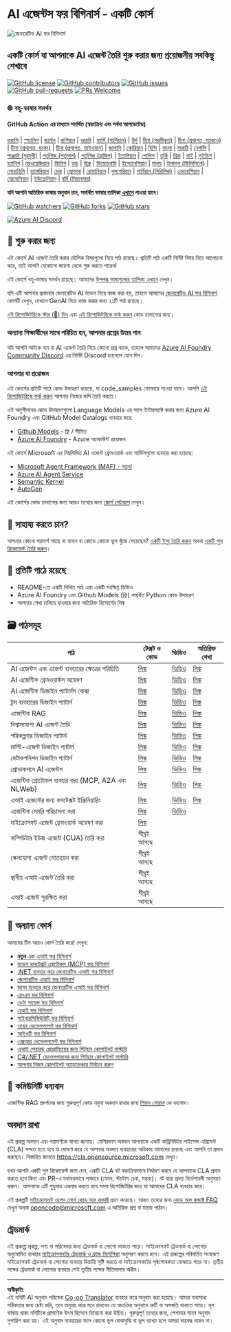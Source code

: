 <!--
CO_OP_TRANSLATOR_METADATA:
{
  "original_hash": "413adcc2c6a498d52643d27f6871aa24",
  "translation_date": "2025-10-02T13:47:48+00:00",
  "source_file": "README.md",
  "language_code": "bn"
}
-->
# AI এজেন্টস ফর বিগিনার্স - একটি কোর্স

![জেনারেটিভ AI ফর বিগিনার্স](../../translated_images/repo-thumbnailv2.06f4a48036fde647f6ba4eb19f5651babe59bb30e972748afb349e47725d7601.bn.png)

## একটি কোর্স যা আপনাকে AI এজেন্ট তৈরি শুরু করার জন্য প্রয়োজনীয় সবকিছু শেখাবে

[![GitHub license](https://img.shields.io/github/license/microsoft/ai-agents-for-beginners.svg)](https://github.com/microsoft/ai-agents-for-beginners/blob/master/LICENSE?WT.mc_id=academic-105485-koreyst)
[![GitHub contributors](https://img.shields.io/github/contributors/microsoft/ai-agents-for-beginners.svg)](https://GitHub.com/microsoft/ai-agents-for-beginners/graphs/contributors/?WT.mc_id=academic-105485-koreyst)
[![GitHub issues](https://img.shields.io/github/issues/microsoft/ai-agents-for-beginners.svg)](https://GitHub.com/microsoft/ai-agents-for-beginners/issues/?WT.mc_id=academic-105485-koreyst)
[![GitHub pull-requests](https://img.shields.io/github/issues-pr/microsoft/ai-agents-for-beginners.svg)](https://GitHub.com/microsoft/ai-agents-for-beginners/pulls/?WT.mc_id=academic-105485-koreyst)
[![PRs Welcome](https://img.shields.io/badge/PRs-welcome-brightgreen.svg?style=flat-square)](http://makeapullrequest.com?WT.mc_id=academic-105485-koreyst)

### 🌐 বহু-ভাষার সমর্থন

#### GitHub Action এর মাধ্যমে সমর্থিত (স্বয়ংক্রিয় এবং সর্বদা আপডেটেড)

[ফরাসি](../fr/README.md) | [স্প্যানিশ](../es/README.md) | [জার্মান](../de/README.md) | [রাশিয়ান](../ru/README.md) | [আরবি](../ar/README.md) | [ফার্সি (পার্সিয়ান)](../fa/README.md) | [উর্দু](../ur/README.md) | [চীনা (সরলীকৃত)](../zh/README.md) | [চীনা (প্রথাগত, ম্যাকাও)](../mo/README.md) | [চীনা (প্রথাগত, হংকং)](../hk/README.md) | [চীনা (প্রথাগত, তাইওয়ান)](../tw/README.md) | [জাপানি](../ja/README.md) | [কোরিয়ান](../ko/README.md) | [হিন্দি](../hi/README.md) | [বাংলা](./README.md) | [মারাঠি](../mr/README.md) | [নেপালি](../ne/README.md) | [পাঞ্জাবি (গুরমুখী)](../pa/README.md) | [পর্তুগিজ (পর্তুগাল)](../pt/README.md) | [পর্তুগিজ (ব্রাজিল)](../br/README.md) | [ইতালিয়ান](../it/README.md) | [পোলিশ](../pl/README.md) | [তুর্কি](../tr/README.md) | [গ্রিক](../el/README.md) | [থাই](../th/README.md) | [সুইডিশ](../sv/README.md) | [ড্যানিশ](../da/README.md) | [নরওয়েজিয়ান](../no/README.md) | [ফিনিশ](../fi/README.md) | [ডাচ](../nl/README.md) | [হিব্রু](../he/README.md) | [ভিয়েতনামি](../vi/README.md) | [ইন্দোনেশিয়ান](../id/README.md) | [মালয়](../ms/README.md) | [টাগালগ (ফিলিপিনো)](../tl/README.md) | [সোয়াহিলি](../sw/README.md) | [হাঙ্গেরিয়ান](../hu/README.md) | [চেক](../cs/README.md) | [স্লোভাক](../sk/README.md) | [রোমানিয়ান](../ro/README.md) | [বুলগেরিয়ান](../bg/README.md) | [সার্বিয়ান (সিরিলিক)](../sr/README.md) | [ক্রোয়েশিয়ান](../hr/README.md) | [স্লোভেনিয়ান](../sl/README.md) | [ইউক্রেনিয়ান](../uk/README.md) | [বর্মি (মিয়ানমার)](../my/README.md)

**যদি আপনি অতিরিক্ত ভাষার অনুবাদ চান, সমর্থিত ভাষার তালিকা [এখানে](https://github.com/Azure/co-op-translator/blob/main/getting_started/supported-languages.md) পাওয়া যাবে।**

[![GitHub watchers](https://img.shields.io/github/watchers/microsoft/ai-agents-for-beginners.svg?style=social&label=Watch)](https://GitHub.com/microsoft/ai-agents-for-beginners/watchers/?WT.mc_id=academic-105485-koreyst)
[![GitHub forks](https://img.shields.io/github/forks/microsoft/ai-agents-for-beginners.svg?style=social&label=Fork)](https://GitHub.com/microsoft/ai-agents-for-beginners/network/?WT.mc_id=academic-105485-koreyst)
[![GitHub stars](https://img.shields.io/github/stars/microsoft/ai-agents-for-beginners.svg?style=social&label=Star)](https://GitHub.com/microsoft/ai-agents-for-beginners/stargazers/?WT.mc_id=academic-105485-koreyst)

[![Azure AI Discord](https://dcbadge.limes.pink/api/server/kzRShWzttr)](https://discord.gg/kzRShWzttr)


## 🌱 শুরু করার জন্য

এই কোর্সে AI এজেন্ট তৈরি করার মৌলিক বিষয়গুলো নিয়ে পাঠ রয়েছে। প্রতিটি পাঠ একটি নির্দিষ্ট বিষয় নিয়ে আলোচনা করে, তাই আপনি যেকোনো জায়গা থেকে শুরু করতে পারেন!

এই কোর্সে বহু-ভাষার সমর্থন রয়েছে। আমাদের [উপলব্ধ ভাষাগুলোর তালিকা এখানে](../..) দেখুন।

যদি এটি আপনার প্রথমবার জেনারেটিভ AI মডেল নিয়ে কাজ করা হয়, তাহলে আমাদের [জেনারেটিভ AI ফর বিগিনার্স](https://aka.ms/genai-beginners) কোর্সটি দেখুন, যেখানে GenAI নিয়ে কাজ করার জন্য ২১টি পাঠ রয়েছে।

[এই রিপোজিটরিকে স্টার (🌟) দিন](https://docs.github.com/en/get-started/exploring-projects-on-github/saving-repositories-with-stars?WT.mc_id=academic-105485-koreyst) এবং [এই রিপোজিটরিকে ফর্ক করুন](https://github.com/microsoft/ai-agents-for-beginners/fork) কোড চালানোর জন্য।

### অন্যান্য শিক্ষার্থীদের সাথে পরিচিত হন, আপনার প্রশ্নের উত্তর পান

যদি আপনি আটকে যান বা AI এজেন্ট তৈরি নিয়ে কোনো প্রশ্ন থাকে, তাহলে আমাদের [Azure AI Foundry Community Discord](https://aka.ms/ai-agents/discord) এর নির্দিষ্ট Discord চ্যানেলে যোগ দিন।

### আপনার যা প্রয়োজন

এই কোর্সের প্রতিটি পাঠে কোড উদাহরণ রয়েছে, যা code_samples ফোল্ডারে পাওয়া যাবে। আপনি [এই রিপোজিটরিকে ফর্ক করুন](https://github.com/microsoft/ai-agents-for-beginners/fork) আপনার নিজের কপি তৈরি করতে।

এই অনুশীলনের কোড উদাহরণগুলো Language Models এর সাথে ইন্টারঅ্যাক্ট করার জন্য Azure AI Foundry এবং GitHub Model Catalogs ব্যবহার করে:

- [Github Models](https://aka.ms/ai-agents-beginners/github-models) - ফ্রি / সীমিত
- [Azure AI Foundry](https://aka.ms/ai-agents-beginners/ai-foundry) - Azure অ্যাকাউন্ট প্রয়োজন

এই কোর্সে Microsoft এর নিম্নলিখিত AI এজেন্ট ফ্রেমওয়ার্ক এবং সার্ভিসগুলো ব্যবহার করা হয়েছে:

- [Microsoft Agent Framework (MAF) - নতুন!](https://aka.ms/ai-agents-beginners/agent-framewrok)
- [Azure AI Agent Service](https://aka.ms/ai-agents-beginners/ai-agent-service)
- [Semantic Kernel](https://aka.ms/ai-agents-beginners/semantic-kernel)
- [AutoGen](https://aka.ms/ai-agents/autogen)

এই কোর্সের কোড চালানোর জন্য আরও তথ্যের জন্য [কোর্স সেটআপ](./00-course-setup/README.md) দেখুন।

## 🙏 সাহায্য করতে চান?

আপনার কোনো পরামর্শ আছে বা বানান বা কোডে কোনো ভুল খুঁজে পেয়েছেন? [একটি ইস্যু তৈরি করুন](https://github.com/microsoft/ai-agents-for-beginners/issues?WT.mc_id=academic-105485-koreyst) অথবা [একটি পুল রিকোয়েস্ট তৈরি করুন](https://github.com/microsoft/ai-agents-for-beginners/pulls?WT.mc_id=academic-105485-koreyst)।

## 📂 প্রতিটি পাঠে রয়েছে

- README-তে একটি লিখিত পাঠ এবং একটি সংক্ষিপ্ত ভিডিও
- Azure AI Foundry এবং Github Models (ফ্রি) সমর্থিত Python কোড উদাহরণ
- আপনার শেখা চালিয়ে যাওয়ার জন্য অতিরিক্ত রিসোর্সের লিঙ্ক

## 🗃️ পাঠসমূহ

| **পাঠ**                                     | **টেক্সট ও কোড**                                  | **ভিডিও**                                                  | **অতিরিক্ত শেখা**                                                                     |
|----------------------------------------------|----------------------------------------------------|------------------------------------------------------------|----------------------------------------------------------------------------------------|
| AI এজেন্টস এবং এজেন্ট ব্যবহারের ক্ষেত্রের পরিচিতি | [লিঙ্ক](./01-intro-to-ai-agents/README.md)          | [ভিডিও](https://youtu.be/3zgm60bXmQk?si=z8QygFvYQv-9WtO1)  | [লিঙ্ক](https://aka.ms/ai-agents-beginners/collection?WT.mc_id=academic-105485-koreyst) |
| AI এজেন্টিক ফ্রেমওয়ার্কস অন্বেষণ              | [লিঙ্ক](./02-explore-agentic-frameworks/README.md)  | [ভিডিও](https://youtu.be/ODwF-EZo_O8?si=Vawth4hzVaHv-u0H)  | [লিঙ্ক](https://aka.ms/ai-agents-beginners/collection?WT.mc_id=academic-105485-koreyst) |
| AI এজেন্টিক ডিজাইন প্যাটার্নস বোঝা            | [লিঙ্ক](./03-agentic-design-patterns/README.md)     | [ভিডিও](https://youtu.be/m9lM8qqoOEA?si=BIzHwzstTPL8o9GF)  | [লিঙ্ক](https://aka.ms/ai-agents-beginners/collection?WT.mc_id=academic-105485-koreyst) |
| টুল ব্যবহারের ডিজাইন প্যাটার্ন                 | [লিঙ্ক](./04-tool-use/README.md)                    | [ভিডিও](https://youtu.be/vieRiPRx-gI?si=2z6O2Xu2cu_Jz46N)  | [লিঙ্ক](https://aka.ms/ai-agents-beginners/collection?WT.mc_id=academic-105485-koreyst) |
| এজেন্টিক RAG                                  | [লিঙ্ক](./05-agentic-rag/README.md)                 | [ভিডিও](https://youtu.be/WcjAARvdL7I?si=gKPWsQpKiIlDH9A3)  | [লিঙ্ক](https://aka.ms/ai-agents-beginners/collection?WT.mc_id=academic-105485-koreyst) |
| বিশ্বাসযোগ্য AI এজেন্ট তৈরি                   | [লিঙ্ক](./06-building-trustworthy-agents/README.md) | [ভিডিও](https://youtu.be/iZKkMEGBCUQ?si=jZjpiMnGFOE9L8OK ) | [লিঙ্ক](https://aka.ms/ai-agents-beginners/collection?WT.mc_id=academic-105485-koreyst) |
| পরিকল্পনার ডিজাইন প্যাটার্ন                   | [লিঙ্ক](./07-planning-design/README.md)             | [ভিডিও](https://youtu.be/kPfJ2BrBCMY?si=6SC_iv_E5-mzucnC)  | [লিঙ্ক](https://aka.ms/ai-agents-beginners/collection?WT.mc_id=academic-105485-koreyst) |
| মাল্টি-এজেন্ট ডিজাইন প্যাটার্ন                | [লিঙ্ক](./08-multi-agent/README.md)                 | [ভিডিও](https://youtu.be/V6HpE9hZEx0?si=rMgDhEu7wXo2uo6g)  | [লিঙ্ক](https://aka.ms/ai-agents-beginners/collection?WT.mc_id=academic-105485-koreyst) |
| মেটাকগনিশন ডিজাইন প্যাটার্ন                   | [লিঙ্ক](./09-metacognition/README.md)               | [ভিডিও](https://youtu.be/His9R6gw6Ec?si=8gck6vvdSNCt6OcF)  | [লিঙ্ক](https://aka.ms/ai-agents-beginners/collection?WT.mc_id=academic-105485-koreyst) |
| প্রোডাকশনে AI এজেন্টস                        | [লিঙ্ক](./10-ai-agents-production/README.md)        | [ভিডিও](https://youtu.be/l4TP6IyJxmQ?si=31dnhexRo6yLRJDl)  | [লিঙ্ক](https://aka.ms/ai-agents-beginners/collection?WT.mc_id=academic-105485-koreyst) |
| এজেন্টিক প্রোটোকল ব্যবহার করা (MCP, A2A এবং NLWeb) | [লিঙ্ক](./11-agentic-protocols/README.md)           | [ভিডিও](https://youtu.be/X-Dh9R3Opn8)                                 | [লিঙ্ক](https://aka.ms/ai-agents-beginners/collection?WT.mc_id=academic-105485-koreyst) |
| এআই এজেন্টের জন্য কনটেক্সট ইঞ্জিনিয়ারিং            | [লিঙ্ক](./12-context-engineering/README.md)         | [ভিডিও](https://youtu.be/F5zqRV7gEag)                                 | [লিঙ্ক](https://aka.ms/ai-agents-beginners/collection?WT.mc_id=academic-105485-koreyst) |
| এজেন্টিক মেমরি পরিচালনা করা                      | [লিঙ্ক](./13-agent-memory/README.md)     |      [ভিডিও](https://youtu.be/QrYbHesIxpw?si=vZkVwKrQ4ieCcIPx)                                                      |                                                                                        |
| মাইক্রোসফট এজেন্ট ফ্রেমওয়ার্ক অন্বেষণ করা                         | [লিঙ্ক](./14-microsoft-agent-framework/README.md)                            |                                                            |                                                                                        |
| কম্পিউটার ইউজ এজেন্ট (CUA) তৈরি করা           | শীঘ্রই আসছে                            |                                                            |                                                                                        |
| স্কেলযোগ্য এজেন্ট মোতায়েন করা                    | শীঘ্রই আসছে                            |                                                            |                                                                                        |
| স্থানীয় এআই এজেন্ট তৈরি করা                     | শীঘ্রই আসছে                               |                                                            |                                                                                        |
| এআই এজেন্ট সুরক্ষিত করা                           | শীঘ্রই আসছে                               |                                                            |                                                                                        |

## 🎒 অন্যান্য কোর্স

আমাদের টিম আরও কোর্স তৈরি করে! দেখুন:

- [**নতুন** এজ এআই ফর বিগিনার্স](https://github.com/microsoft/edgeai-for-beginners?WT.mc_id=academic-105485-koreyst)
- [মডেল কনটেক্সট প্রোটোকল (MCP) ফর বিগিনার্স](https://github.com/microsoft/mcp-for-beginners?WT.mc_id=academic-105485-koreyst)
- [.NET ব্যবহার করে জেনারেটিভ এআই ফর বিগিনার্স](https://github.com/microsoft/Generative-AI-for-beginners-dotnet?WT.mc_id=academic-105485-koreyst)
- [জেনারেটিভ এআই ফর বিগিনার্স](https://github.com/microsoft/generative-ai-for-beginners?WT.mc_id=academic-105485-koreyst)
- [জাভা ব্যবহার করে জেনারেটিভ এআই ফর বিগিনার্স](https://github.com/microsoft/generative-ai-for-beginners-java?WT.mc_id=academic-105485-koreyst)
- [এমএল ফর বিগিনার্স](https://aka.ms/ml-beginners?WT.mc_id=academic-105485-koreyst)
- [ডেটা সায়েন্স ফর বিগিনার্স](https://aka.ms/datascience-beginners?WT.mc_id=academic-105485-koreyst)
- [এআই ফর বিগিনার্স](https://aka.ms/ai-beginners?WT.mc_id=academic-105485-koreyst)
- [সাইবারসিকিউরিটি ফর বিগিনার্স](https://github.com/microsoft/Security-101??WT.mc_id=academic-96948-sayoung)
- [ওয়েব ডেভেলপমেন্ট ফর বিগিনার্স](https://aka.ms/webdev-beginners?WT.mc_id=academic-105485-koreyst)
- [আইওটি ফর বিগিনার্স](https://aka.ms/iot-beginners?WT.mc_id=academic-105485-koreyst)
- [এক্সআর ডেভেলপমেন্ট ফর বিগিনার্স](https://github.com/microsoft/xr-development-for-beginners?WT.mc_id=academic-105485-koreyst)
- [এআই পেয়ারড প্রোগ্রামিংয়ের জন্য গিটহাব কোপাইলট মাস্টারি](https://aka.ms/GitHubCopilotAI?WT.mc_id=academic-105485-koreyst)
- [C#/.NET ডেভেলপারদের জন্য গিটহাব কোপাইলট মাস্টারি](https://github.com/microsoft/mastering-github-copilot-for-dotnet-csharp-developers?WT.mc_id=academic-105485-koreyst)
- [আপনার নিজস্ব কোপাইলট অ্যাডভেঞ্চার নির্বাচন করুন](https://github.com/microsoft/CopilotAdventures?WT.mc_id=academic-105485-koreyst)

## 🌟 কমিউনিটি ধন্যবাদ

এজেন্টিক RAG প্রদর্শনের জন্য গুরুত্বপূর্ণ কোড নমুনা অবদান রাখার জন্য [শিভম গোয়াল](https://www.linkedin.com/in/shivam2003/) কে ধন্যবাদ। 

## অবদান রাখা

এই প্রকল্প অবদান এবং পরামর্শকে স্বাগত জানায়। বেশিরভাগ অবদান আপনাকে একটি কন্ট্রিবিউটর লাইসেন্স এগ্রিমেন্ট (CLA) সম্মত হতে হবে যা ঘোষণা করে যে আপনার অবদান ব্যবহারের অধিকার আমাদের রয়েছে এবং আপনি তা প্রদান করছেন। বিস্তারিত জানতে <https://cla.opensource.microsoft.com> দেখুন।

যখন আপনি একটি পুল রিকোয়েস্ট জমা দেন, একটি CLA বট স্বয়ংক্রিয়ভাবে নির্ধারণ করবে যে আপনাকে CLA প্রদান করতে হবে কিনা এবং PR-এ যথাযথভাবে সাজাবে (যেমন, স্ট্যাটাস চেক, মন্তব্য)। বট দ্বারা প্রদত্ত নির্দেশাবলী অনুসরণ করুন। আপনাকে এটি শুধুমাত্র একবার করতে হবে সমস্ত রিপোজিটরির জন্য যা আমাদের CLA ব্যবহার করে।

এই প্রকল্পটি [মাইক্রোসফট ওপেন সোর্স কোড অফ কন্ডাক্ট](https://opensource.microsoft.com/codeofconduct/) গ্রহণ করেছে। আরও তথ্যের জন্য [কোড অফ কন্ডাক্ট FAQ](https://opensource.microsoft.com/codeofconduct/faq/) দেখুন অথবা [opencode@microsoft.com](mailto:opencode@microsoft.com) এ অতিরিক্ত প্রশ্ন বা মন্তব্য পাঠান।

## ট্রেডমার্ক

এই প্রকল্পে প্রকল্প, পণ্য বা পরিষেবার জন্য ট্রেডমার্ক বা লোগো থাকতে পারে। মাইক্রোসফট ট্রেডমার্ক বা লোগোর অনুমোদিত ব্যবহার [মাইক্রোসফটের ট্রেডমার্ক ও ব্র্যান্ড নির্দেশিকা](https://www.microsoft.com/legal/intellectualproperty/trademarks/usage/general) অনুসরণ করতে হবে। এই প্রকল্পের পরিবর্তিত সংস্করণে মাইক্রোসফট ট্রেডমার্ক বা লোগোর ব্যবহার বিভ্রান্তি সৃষ্টি করতে বা মাইক্রোসফটের পৃষ্ঠপোষকতা বোঝাতে পারে না। তৃতীয় পক্ষের ট্রেডমার্ক বা লোগোর ব্যবহার সেই তৃতীয় পক্ষের নীতিমালার অধীন।

---

**অস্বীকৃতি**:  
এই নথিটি AI অনুবাদ পরিষেবা [Co-op Translator](https://github.com/Azure/co-op-translator) ব্যবহার করে অনুবাদ করা হয়েছে। আমরা যথাসাধ্য সঠিকতার জন্য চেষ্টা করি, তবে অনুগ্রহ করে মনে রাখবেন যে স্বয়ংক্রিয় অনুবাদে ত্রুটি বা অসঙ্গতি থাকতে পারে। মূল ভাষায় থাকা নথিটিকে প্রামাণিক উৎস হিসেবে বিবেচনা করা উচিত। গুরুত্বপূর্ণ তথ্যের জন্য, পেশাদার মানব অনুবাদ সুপারিশ করা হয়। এই অনুবাদ ব্যবহারের ফলে কোনো ভুল বোঝাবুঝি বা ভুল ব্যাখ্যা হলে আমরা দায়বদ্ধ থাকব না।